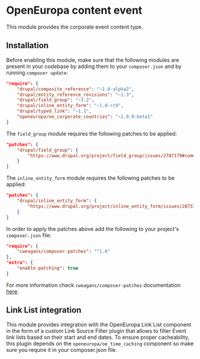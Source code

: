 # OpenEuropa content event

This module provides the corporate event content type.

## Installation

Before enabling this module, make sure that the following modules are present in your codebase by adding them to your
`composer.json` and by running `composer update`:

```json
"require": {
    "drupal/composite_reference": "~1.0-alpha2",
    "drupal/entity_reference_revisions": "~1.3",
    "drupal/field_group": "~3.2",
    "drupal/inline_entity_form": "~1.0-rc9",
    "drupal/typed_link": "~1.1",
    "openeuropa/oe_corporate_countries": "~1.0.0-beta1"
}
```

The `field_group` module requires the following patches to be applied:

```json
"patches": {
    "drupal/field_group": {
        "https://www.drupal.org/project/field_group/issues/2787179#comment-13467953": "https://www.drupal.org/files/issues/2021-08-19/2787179-highlight-html5-validation-67.patch"
    }
}
```

The `inline_entity_form` module requires the following patches to be applied:

```json
"patches": {
    "drupal/inline_entity_form": {
        "https://www.drupal.org/project/inline_entity_form/issues/2875716": "https://www.drupal.org/files/issues/2021-04-15/ief_removed_references_2875716-103.patch"
    }
}
```

In order to apply the patches above add the following to your project's `composer.json` file:

```json
"require": {
    "cweagans/composer-patches": "^1.6"
},
"extra": {
    "enable-patching": true
}
```

For more information check `cweagans/composer-patches` documentation [here](https://github.com/cweagans/composer-patches).

## Link List integration

This module provides integration with the OpenEuropa Link List component in the form of a custom Link Source Filter
plugin that allows to filter Event link lists based on their start and end dates.
To ensure proper cacheability, this plugin depends on the `openeuropa/oe_time_caching` component so make sure you
require it in your composer.json file.
